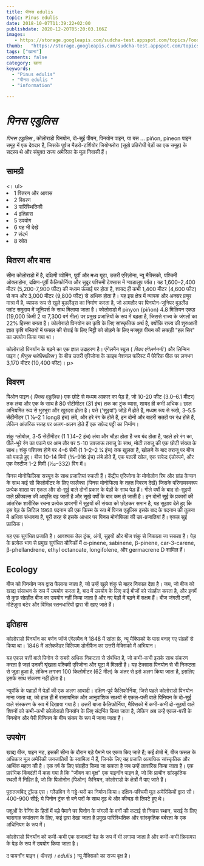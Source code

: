 ```yaml
---
title: पीनस edulis 
topic: Pinus edulis
date: 2018-10-07T11:39:22+02:00
publishdate: 2020-12-20T05:20:03.166Z
images: 
   - https://storage.googleapis.com/sudcha-test.appspot.com/topics/Food/pinus_edulis/1.jpeg
thumb:   "https://storage.googleapis.com/sudcha-test.appspot.com/topics/Food/pinus_edulis/thumb.jpeg"
tags: ["खाना"]
comments: false
category: खाना
keywords: 
  - "Pinus edulis"
  - "पीनस edulis "
  - "information"

---
```

<h1> <i> पिनस एडुलिस </i> </h1> <p> </p> <p> <i> पिनस एडुलिस </i>, कोलोराडो पिनयोन, दो-सुई पीयन, पिनयोन पाइन, या बस ... piñon, pineon पाइन समूह में एक देवदार है, जिसके पूर्वज मैडरो-टर्शियोर जियोफ्लोरा (सूखे प्रतिरोधी पेड़ों का एक समूह) के सदस्य थे और संयुक्त राज्य अमेरिका के मूल निवासी हैं। </p> <h2> सामग्री </h2> <। ul> <li> 1 वितरण और आवास </li> <li> 2 विवरण </li> <li> 3 पारिस्थितिकी </li> <li> 4 इतिहास </li> <li> 5 उपयोग </li> <li> 6 यह भी देखें </li> <li> 7 संदर्भ </li> <li> 8 स्रोत </li> </ul> <h2> वितरण और वास </h2> <p> सीमा कोलोराडो में है, दक्षिणी व्योमिंग, पूर्वी और मध्य यूटा, उत्तरी एरिज़ोना, न्यू मैक्सिको, पश्चिमी ओक्लाहोमा, दक्षिण-पूर्वी कैलिफोर्निया और सुदूर पश्चिमी टेक्सास में ग्वाडालूप पर्वत। यह 1,600–2,400 मीटर (5,200-7,900 फीट) की मध्यम ऊंचाई पर होता है, शायद ही कभी 1,400 मीटर (4,600 फीट) से कम और 3,000 मीटर (9,800 फीट) से अधिक होता है। यह इस क्षेत्र में व्यापक और अक्सर प्रचुर मात्रा में है, व्यापक रूप से खुले वुडलैंड्स का निर्माण करता है, जो आमतौर पर पिनयोन-जुनिपर वुडलैंड प्लांट समुदाय में जूनिपर्स के साथ मिलाया जाता है। कोलोराडो में pinyon (piñon) 4.8 मिलियन एकड़ (19,000 किमी 2 या 7,300 वर्ग मील) पर प्रमुख प्रजातियों के रूप में बढ़ता है, जिससे राज्य के जंगलों का 22% हिस्सा बनता है। कोलोराडो पिनयोन का कृषि के लिए सांस्कृतिक अर्थ है, क्योंकि राज्य की शुरुआती ज्ञात कृषि बस्तियों में फसल की रोपाई के लिए मिट्टी को तोड़ने के लिए मजबूत पीयन की लकड़ी "हल सिर" का उपयोग किया गया था। </p> <p> कोलोराडो पिनयॉन के बढ़ने का एक ज्ञात उदाहरण है। एंगेलमैन स्प्रूस (<i> पिका एंगेलमेननी </i>) और लिम्बिन पाइन (<i> पिनुस फ्लेक्सिलिस </i>) के बीच उत्तरी एरिजोना के काइब नेशनल फॉरेस्ट में पेरेरिक पीक पर लगभग 3,170 मीटर (10,400 फीट)। p> <h2> विवरण </h2> <p> पिओन पाइन (<i> पिनस एडुलिस </i>) एक छोटे से मध्यम आकार का पेड़ है, जो 10-20 फीट (3.0–6.1 मीटर) तक लंबा और एक के साथ है 80 सेंटीमीटर (31 इंच) तक का ट्रंक व्यास, शायद ही कभी अधिक। छाल अनियमित रूप से भुरभुरा और खुरदरा होता है। पत्ते ('सुइयां') जोड़े में होते हैं, मध्यम रूप से रूखे, 3–5.5 सेंटीमीटर (1 1⁄8–2 1 long8 इंच) लंबे, और हरे रंग के होते हैं, इन दोनों और बाहरी सतहों पर रंध्र होते हैं, लेकिन आंतरिक सतह पर अलग-अलग होते हैं एक सफ़ेद पट्टी का निर्माण। </p> <p> शंकु ग्लोबोज़, 3-5 सेंटीमीटर (1 1 )4–2 इंच) लंबा और चौड़ा होता है जब बंद होता है, पहले हरे रंग का, पीले-भूरे रंग का पकने पर आम तौर पर 5-10 उपजाऊ तराजू के साथ, मोटी तराजू की एक छोटी संख्या के साथ। शंकु परिपक्व होने पर 4–6 सेमी (1 1–2–2 1⁄4 इंच) तक खुलता है, खोलने के बाद तराजू पर बीज को पकड़े हुए। बीज 10-14 मिमी (3⁄8–916 इंच) लंबे होते हैं, एक पतली खोल, एक सफेद एंडोस्पर्म, और एक वेस्टीज 1-2 मिमी (1⁄32–332) विंग में। </p > <p> पिनस मोनोफिलिया सस्पून के साथ प्रजातियां रुकती हैं। केंद्रीय एरिजोना के मोगोलोन रिम और ग्रांड कैन्यन के साथ कई सौ किलोमीटर के लिए फालैक्स (पिनस मोनोफिला के तहत विवरण देखें) जिसके परिणामस्वरूप प्रत्येक शाखा पर एकल और दो-सुई वाले दोनों प्रकार के पेड़ों के साथ पेड़ हैं। गीले वर्षों के बाद दो-सुइयों वाले फ़्रीक्वल्स की आवृत्ति बढ़ जाती है और सूखे वर्षों के बाद कम हो जाती है। इन दोनों सुई के प्रकारों की आंतरिक शारीरिक रचना प्रत्येक प्रावरणी में सुइयों की संख्या को छोड़कर समान है, यह सुझाव देते हुए कि इस पेड़ के लिटिल 1968 पदनाम की एक किस्म के रूप में पिनस एडुलिस इसके बाद के पदनाम की तुलना में अधिक संभावना है, पूरी तरह से इसके आधार पर पिनस मोनोफिला की उप-प्रजातियां हैं। एकल सुई फ्रासिक। </p> <p> यह एक सुगंधित प्रजाति है। आवश्यक तेल ट्रंक, अंगों, सुइयों और बीज शंकु से निकाला जा सकता है। पेड़ के प्रत्येक भाग से प्रमुख सुगंधित यौगिकों में α-pinene, sabinene, β-pinene, car-3-carene, β-phellandrene, ethyl octanoate, longifolene, और germacrene D शामिल हैं। </p> <h2> Ecology </h2 > <p> बीज को पिनयोन जय द्वारा फैलाया जाता है, जो उन्हें खुले शंकु से बाहर निकाल देता है। जय, जो बीज को खाद्य संसाधन के रूप में उपयोग करता है, बाद में उपयोग के लिए कई बीजों को संग्रहीत करता है, और इनमें से कुछ संग्रहीत बीज का उपयोग नहीं किया जाता है और नए पेड़ों में बढ़ने में सक्षम हैं। बीज जंगली टर्की, मोंटेज़ुमा बटेर और विभिन्न स्तनधारियों द्वारा भी खाए जाते हैं। </p> <h2> इतिहास </h2> <p> कोलोराडो पिनयॉन का वर्णन जॉर्ज एंगेलमैन ने 1848 में सांता फ़े, न्यू मैक्सिको के पास बनाए गए संग्रहों से किया था। 1846 में अलेक्जेंडर विलियम डोनीफैन का उत्तरी मेक्सिको में अभियान। </p> <p> यह एकल पत्ती वाले पिनोन से सबसे अधिक निकटता से संबंधित है, जो कभी-कभी इसके साथ संकरण करता है जहां उनकी श्रृंखला पश्चिमी एरिजोना और यूटा में मिलती है। यह टेक्सास पिनयोन से भी निकटता से जुड़ा हुआ है, लेकिन लगभग 100 किलोमीटर (62 मील) के अंतर से इसे अलग किया जाता है, इसलिए इसके साथ संकरण नहीं होता है। </p> <p> न्यूयॉर्क के पहाड़ों में पेड़ों की एक अलग आबादी। दक्षिण-पूर्व कैलिफोर्निया, जिसे पहले कोलोराडो पिनयोन माना जाता था, को हाल ही में रासायनिक और आनुवांशिक साक्ष्यों से एकल-पत्ती वाले पिनियन के दो-सुई वाले संस्करण के रूप में दिखाया गया है। उत्तरी बाजा कैलिफ़ोर्निया, मैक्सिको में कभी-कभी दो-सुइयों वाले शिश्नों को कभी-कभी कोलोराडो पिनयॉन के लिए संदर्भित किया जाता है, लेकिन अब उन्हें एकल-पत्ती के पिनयोन और पैरी पिनियन के बीच संकर के रूप में जाना जाता है। </p> <h2> उपयोग </h2> <p> खाद्य बीज, पाइन नट, इसकी सीमा के दौरान बड़े पैमाने पर एकत्र किए जाते हैं; कई क्षेत्रों में, बीज फसल के अधिकार मूल अमेरिकी जनजातियों के स्वामित्व में हैं, जिनके लिए यह प्रजाति अत्यधिक सांस्कृतिक और आर्थिक महत्व की है। एक वर्ष के लिए संग्रहीत किया जा सकता है जब उन्हें लावारिस किया जाता है। एक प्रारंभिक किंवदंती में कहा गया है कि "जीवन का वृक्ष" एक पाइनॉन पाइन है, जो कि प्राचीन सांस्कृतिक स्थलों में निहित है, जो कि पिओनोन (पिओन) कैनियन, कोलोराडो के क्षेत्रों में पाए जाते हैं। </p> <p> पुरातत्वविद् ट्रॉल्ड एस। ग्लैडविन ने गड्ढे-घरों का निर्माण किया। दक्षिण-पश्चिमी मूल अमेरिकियों द्वारा सी। 400-900 सीई; ये पिनोन ट्रंक से बने पदों के साथ दृढ़ थे और कीचड़ से लिपटे हुए थे। </p> <p> पशुओं के रेनिंग के हितों में बड़े पैमाने पर पिनोन के जंगलों के वनों की कटाई से निवास स्थान, चराई के लिए चारागाह रूपांतरण के लिए, कई द्वारा देखा जाता है प्रमुख पारिस्थितिक और सांस्कृतिक बर्बरता के एक अधिनियम के रूप में। </p> <p> कोलोराडो पिनयॉन को कभी-कभी एक सजावटी पेड़ के रूप में भी लगाया जाता है और कभी-कभी क्रिसमस के पेड़ के रूप में उपयोग किया जाता है। </p> <p> द पायनॉन पाइन (<i> पीनस)। edulis </i>) न्यू मैक्सिको का राज्य वृक्ष है। </p> 